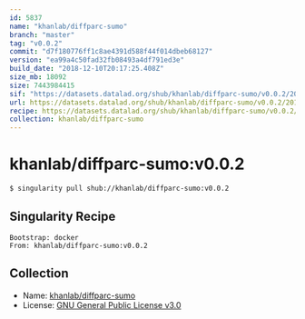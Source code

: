 ```yaml
---
id: 5837
name: "khanlab/diffparc-sumo"
branch: "master"
tag: "v0.0.2"
commit: "d7f180776ff1c8ae4391d588f44f014dbeb68127"
version: "ea99a4c50fad32fb08493a4df791ed3e"
build_date: "2018-12-10T20:17:25.408Z"
size_mb: 18092
size: 7443984415
sif: "https://datasets.datalad.org/shub/khanlab/diffparc-sumo/v0.0.2/2018-12-10-d7f18077-ea99a4c5/ea99a4c50fad32fb08493a4df791ed3e.simg"
url: https://datasets.datalad.org/shub/khanlab/diffparc-sumo/v0.0.2/2018-12-10-d7f18077-ea99a4c5/
recipe: https://datasets.datalad.org/shub/khanlab/diffparc-sumo/v0.0.2/2018-12-10-d7f18077-ea99a4c5/Singularity
collection: khanlab/diffparc-sumo
---
```


# khanlab/diffparc-sumo:v0.0.2

```bash
$ singularity pull shub://khanlab/diffparc-sumo:v0.0.2
```

## Singularity Recipe

```singularity
Bootstrap: docker
From: khanlab/diffparc-sumo:v0.0.2
```

## Collection

 - Name: [khanlab/diffparc-sumo](https://github.com/khanlab/diffparc-sumo)
 - License: [GNU General Public License v3.0](https://api.github.com/licenses/gpl-3.0)

